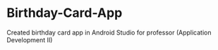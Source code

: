 # Birthday-Card-App
Created birthday card app in Android Studio for professor (Application Development II)
